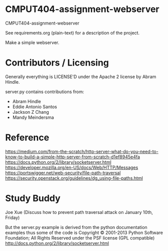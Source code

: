 CMPUT404-assignment-webserver
=============================

CMPUT404-assignment-webserver

See requirements.org (plain-text) for a description of the project.

Make a simple webserver.

Contributors / Licensing
========================

Generally everything is LICENSE'D under the Apache 2 license by Abram Hindle.

server.py contains contributions from:

* Abram Hindle
* Eddie Antonio Santos
* Jackson Z Chang
* Mandy Meindersma 

Reference 
========================

https://medium.com/from-the-scratch/http-server-what-do-you-need-to-know-to-build-a-simple-http-server-from-scratch-d1ef8945e4fa
https://docs.python.org/2/library/socketserver.html
https://developer.mozilla.org/en-US/docs/Web/HTTP/Messages
https://portswigger.net/web-security/file-path-traversal
https://security.openstack.org/guidelines/dg_using-file-paths.html

Study Buddy 
=======================

Joe Xue (Discuss how to prevent path traversal attack on January 10th, Friday)


But the server.py example is derived from the python documentation
examples thus some of the code is Copyright © 2001-2013 Python
Software Foundation; All Rights Reserved under the PSF license (GPL
compatible) http://docs.python.org/2/library/socketserver.html

